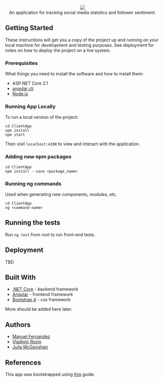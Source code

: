 <p align="center">
  <img src ="https://i.imgur.com/sdLrKkn.png" />
  <br>
  An application for tracking social media statstics and follower sentiment.
  <br>
</p>


## Getting Started

These instructions will get you a copy of the project up and running on your local machine for development and testing purposes. See deployment for notes on how to deploy the project on a live system.

### Prerequisites

What things you need to install the software and how to install them:

- ASP.NET Core 2.1
- [angular cli](https://angular.io/guide/quickstart) 
- [Node.js](https://nodejs.org/en/)

### Running App Locally

To run a local version of the project:

```
cd ClientApp
npm install
npm start
```
Then visit `localhost:4200` to view and interact with the application.

### Adding new npm packages

```
cd ClientApp
npm install --save <package_name>
```

### Running ng commands 

Used when generating new components, modules, etc.

```
cd ClientApp
ng <command-name>
```

## Running the tests

Run `ng test` from root to run front-end tests.

## Deployment

TBD

## Built With

* [.NET Core](https://dotnet.microsoft.com/download) - backend framework
* [Angular](https://angular.io/) - frontend framework
* [Bootstrap 4](https://getbootstrap.com/docs/4.0/getting-started/introduction/) - css framework

More should be added here later.

## Authors

- [Manuel Fernandez](https://github.com/PurpleBooth)
- [Vladimir Rozin](https://github.com/PurpleBooth)
- [Julia McGeoghan](https://github.com/PurpleBooth)

## References

This app was bootstrapped using [this](https://docs.microsoft.com/en-us/aspnet/core/client-side/spa/angular?view=aspnetcore-2.2&tabs=visual-studio) guide.

